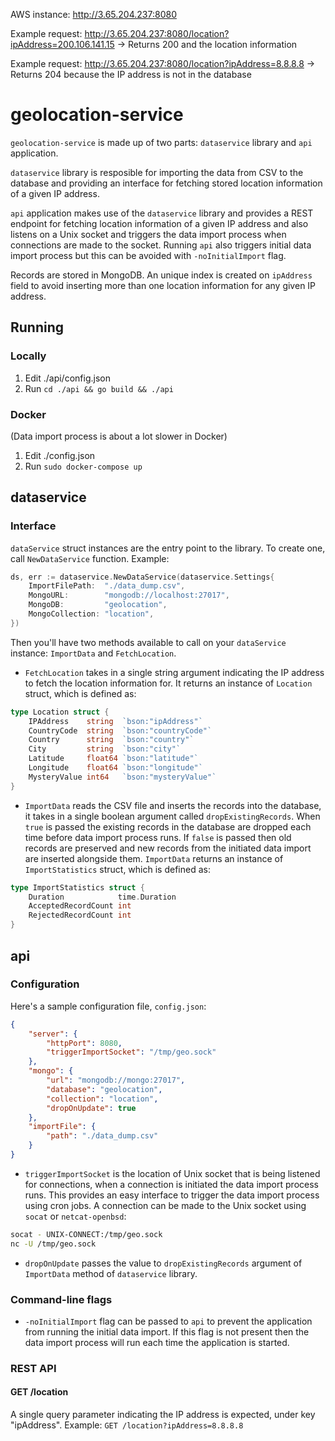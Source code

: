 AWS instance: http://3.65.204.237:8080

Example request: http://3.65.204.237:8080/location?ipAddress=200.106.141.15 -> Returns 200 and the location information

Example request: http://3.65.204.237:8080/location?ipAddress=8.8.8.8 -> Returns 204 because the IP address is not in the database

# geolocation-service

`geolocation-service` is made up of two parts: `dataservice` library and `api` application.

`dataservice` library is resposible for importing the data from CSV to the database and providing an interface for fetching stored location information of a given IP address.

`api` application makes use of the `dataservice` library and provides a REST endpoint for fetching location information of a given IP address and also listens on a Unix socket and triggers the data import process when connections are made to the socket. Running `api` also triggers initial data import process but this can be avoided with `-noInitialImport` flag.

Records are stored in MongoDB. An unique index is created on `ipAddress` field to avoid inserting more than one location information for any given IP address.

## Running
### Locally
1. Edit ./api/config.json
2. Run `cd ./api && go build && ./api`

### Docker
(Data import process is about a lot slower in Docker)
1. Edit ./config.json
2. Run `sudo docker-compose up`

## dataservice
### Interface
`dataService` struct instances are the entry point to the library.
To create one, call `NewDataService` function. Example:
```go
ds, err := dataservice.NewDataService(dataservice.Settings{
    ImportFilePath:  "./data_dump.csv",
    MongoURL:        "mongodb://localhost:27017",
    MongoDB:         "geolocation",
    MongoCollection: "location",
})
```
Then you'll have two methods available to call on your `dataService` instance: `ImportData` and `FetchLocation`.
- `FetchLocation` takes in a single string argument indicating the IP address to fetch the location information for. It returns an instance of `Location` struct, which is defined as:
```go
type Location struct {
	IPAddress    string  `bson:"ipAddress"`
	CountryCode  string  `bson:"countryCode"`
	Country      string  `bson:"country"`
	City         string  `bson:"city"`
	Latitude     float64 `bson:"latitude"`
	Longitude    float64 `bson:"longitude"`
	MysteryValue int64   `bson:"mysteryValue"`
}
```
- `ImportData` reads the CSV file and inserts the records into the database, it takes in a single boolean argument called `dropExistingRecords`. When `true` is passed the existing records in the database are dropped each time before data import process runs. If `false` is passed then old records are preserved and new records from the initiated data import are inserted alongside them. `ImportData` returns an instance of `ImportStatistics` struct, which is defined as:
```go
type ImportStatistics struct {
	Duration            time.Duration
	AcceptedRecordCount int
	RejectedRecordCount int
}
```

## api
### Configuration
Here's a sample configuration file, `config.json`:
```json
{
    "server": {
        "httpPort": 8080,
        "triggerImportSocket": "/tmp/geo.sock"
    },
    "mongo": {
        "url": "mongodb://mongo:27017",
        "database": "geolocation",
        "collection": "location",
        "dropOnUpdate": true
    },
    "importFile": {
        "path": "./data_dump.csv"
    }
}
```
- `triggerImportSocket` is the location of Unix socket that is being listened for connections, when a connection is initiated the data import process runs. This provides an easy interface to trigger the data import process using cron jobs. A connection can be made to the Unix socket using `socat` or `netcat-openbsd`:
```bash
socat - UNIX-CONNECT:/tmp/geo.sock
nc -U /tmp/geo.sock
```
- `dropOnUpdate` passes the value to `dropExistingRecords` argument of `ImportData` method of `dataservice` library.

### Command-line flags
- `-noInitialImport` flag can be passed to `api` to prevent the application from running the initial data import. If this flag is not present then the data import process will run each time the application is started.

### REST API
#### GET /location
A single query parameter indicating the IP address is expected, under key "ipAddress".
Example: `GET /location?ipAddress=8.8.8.8`
